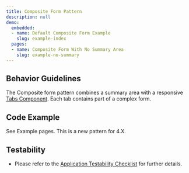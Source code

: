 ```yaml
---
title: Composite Form Pattern
description: null
demo:
  embedded:
  - name: Default Composite Form Example
    slug: example-index
  pages:
  - name: Composite Form With No Summary Area
    slug: example-no-summary
---
```


## Behavior Guidelines

The Composite form pattern combines a summary area with a responsive [Tabs Component](./tabs).  Each tab contains part of a complex form.

## Code Example

See Example pages. This is a new pattern for 4.X.

## Testability

- Please refer to the [Application Testability Checklist](https://design.infor.com/resources/application-testability-checklist) for further details.

